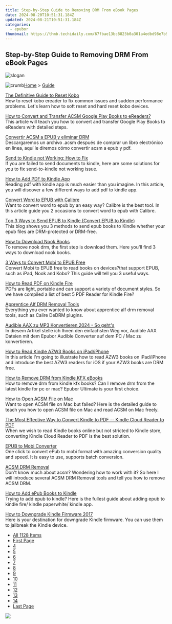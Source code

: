 ```yaml
---
title: Step-by-Step Guide to Removing DRM From eBook Pages
date: 2024-08-20T10:51:31.184Z
updated: 2024-08-21T10:51:31.184Z
categories:
  - epubor
thumbnail: https://thmb.techidaily.com/67fbae13bc8823b0a301a4edbd98e7b90a3759ff0f1b1dda3ab1c9790066eccf.jpg
---
```


## Step-by-Step Guide to Removing DRM From eBook Pages

![slogan](http://www.epubor.com/images/guide-banner-word.png)

![crumb](http://www.epubor.com/images/ol_home.png)[Home](https://tools.techidaily.com/epubor/products/) \> [Guide](https://tools.techidaily.com/epubor/products/)

[The Definitive Guide to Reset Kobo](https://tools.techidaily.com/epubor/products/)  
 How to reset kobo ereader to fix common issues and sudden performance problems. Let's learn how to soft reset and hard reset kobo devices.

[How to Convert and Transfer ACSM Google Play Books to eReaders?](https://tools.techidaily.com/epubor/products/)  
 This article will teach you how to convert and transfer Google Play Books to eReaders with detailed steps.

[Convertir ACSM a EPUB y eliminar DRM](https://tools.techidaily.com/epubor/products/)  
 Descargaremos un archivo .acsm después de comprar un libro electrónico en línea, aquí le diremos cómo convertir acsm a epub y pdf.

[Send to Kindle not Working: How to Fix](https://tools.techidaily.com/epubor/products/)  
 If you are failed to send documents to kindle, here are some solutions for you to fix send-to-kindle not working issue.

[How to Add PDF to Kindle App](https://tools.techidaily.com/epubor/products/)  
 Reading pdf with kindle app is much easier than you imagine. In this article, you will discover a few different ways to add pdf to kindle app. 

[Convert Word to EPUB with Calibre](https://tools.techidaily.com/epubor/products/)  
 Want to convert word to epub by an easy way? Calibre is the best tool. In this article guide you 2 occasions to convert word to epub with Calibre.

[Top 3 Ways to Send EPUB to Kindle (Convert EPUB to Kindle)](http://www.epubor.com/send-epub-to-kindle.html)  
 This blog shows you 3 methods to send epub books to Kindle whether your epub files are DRM-protected or DRM-free.

[How to Download Nook Books](https://tools.techidaily.com/epubor/products/)  
 To remove nook drm, the first step is download them. Here you'll find 3 ways to download nook books.

[3 Ways to Convert Mobi to EPUB Free](https://tools.techidaily.com/epubor/products/)  
 Convert Mobi to EPUB free to read books on devices?that support EPUB, such as iPad, Nook and Kobo? This guide will tell you 3 useful ways.

[How to Read PDF on Kindle Fire](https://tools.techidaily.com/epubor/products/)  
 PDFs are light, portable and can support a variety of document styles. So we have compiled a list of best 5 PDF Reader for Kindle Fire?

[Apprentice Alf DRM Removal Tools](https://tools.techidaily.com/epubor/drm-removal-tools/)  
 Everything you ever wanted to know about apprentice alf drm removal tools, such as Calire DeDRM plugins. 

[Audible AAX zu MP3 Konvertieren 2024 - So geht's](https://tools.techidaily.com/epubor/products/)  
 In diesem Artikel stelle ich Ihnen den einfachsten Weg vor, Audible AAX Dateien mit dem Epubor Audible Converter auf dem PC / Mac zu konvertieren.

[How to Read Kindle AZW3 Books on iPad/iPhone](https://tools.techidaily.com/epubor/products/)  
 In this article I'm going to illustrate how to read AZW3 books on iPad/iPhone and introduce the best AZW3 readers for iOS if your AZW3 books are DRM free.

[How to Remove DRM from Kindle KFX eBooks](https://tools.techidaily.com/epubor/products/)  
 How to remove drm from kindle kfx books? Can I remove drm from the latest kindle for pc or mac? Epubor Ultimate is your first choice.

[How to Open ACSM File on Mac](https://tools.techidaily.com/epubor/products/)  
 Want to open ACSM file on Mac but failed? Here is the detailed guide to teach you how to open ACSM file on Mac and read ACSM on Mac freely.

[The Most Effective Way to Convert Kindle to PDF -- Kindle Cloud Reader to PDF](https://tools.techidaily.com/epubor/reader/)  
 When we wish to read Kindle books online but not stricted to Kindle store, converting Kindle Cloud Reader to PDF is the best solution.

[EPUB to Mobi Converter](https://tools.techidaily.com/epubor/products/)  
 One click to convert ePub to mobi format with amazing conversion quality and speed. It is easy to use, supports batch conversion. 

[ACSM DRM Removal](https://tools.techidaily.com/epubor/products/)  
 Don't know much about acsm? Wondering how to work with it? So here I will introduce several ACSM DRM Removal tools and tell you how to remove ACSM DRM.

[How to Add ePub Books to Kindle](https://tools.techidaily.com/epubor/products/)  
 Trying to add epub to kindle? Here is the fullest guide about adding epub to kindle fire/ kindle paperwhite/ kindle app.

[How to Downgrade Kindle Firmware 2017](https://tools.techidaily.com/epubor/products/)  
 Here is your destination for downgrade Kindle firmware. You can use them to jailbreak the Kindle device.

* [All 1128 Items](https://tools.techidaily.com/epubor/products/)
* [First Page](https://tools.techidaily.com/epubor/products/)
* [4](https://tools.techidaily.com/epubor/products/)
* [5](https://tools.techidaily.com/epubor/products/)
* [6](https://tools.techidaily.com/epubor/products/)
* [7](https://tools.techidaily.com/epubor/products/)
* [8](https://tools.techidaily.com/epubor/products/)
* [9](https://tools.techidaily.com/epubor/products/)
* [10](https://tools.techidaily.com/epubor/products/)
* [11](https://tools.techidaily.com/epubor/products/)
* [12](https://tools.techidaily.com/epubor/products/)
* [13](https://tools.techidaily.com/epubor/products/)
* [14](https://tools.techidaily.com/epubor/products/)
* [Last Page](https://tools.techidaily.com/epubor/products/)

<ins class="adsbygoogle"
     style="display:block"
     data-ad-format="autorelaxed"
     data-ad-client="ca-pub-7571918770474297"
     data-ad-slot="1223367746"></ins>



<ins class="adsbygoogle"
     style="display:block"
     data-ad-client="ca-pub-7571918770474297"
     data-ad-slot="8358498916"
     data-ad-format="auto"
     data-full-width-responsive="true"></ins>



<!-- affiliate ads begin -->
<a href="https://store.nero.com/order/checkout.php?PRODS=42296855&QTY=1&AFFILIATE=108875&CART=1"><img src="http://cdnwww.nero.com/nero-com-wAssets/img/banners/2023/recode/Nero_Recode_Screen_2.png" border="0"></a>
<!-- affiliate ads end -->